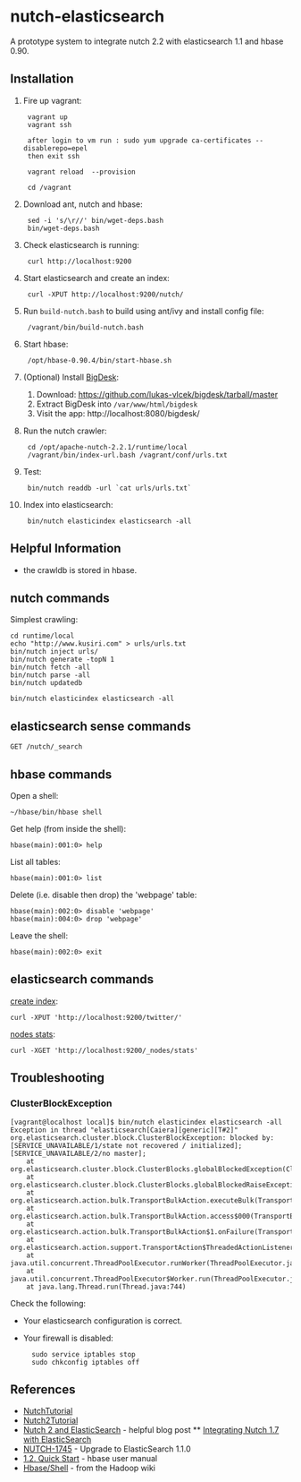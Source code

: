nutch-elasticsearch
===================

A prototype system to integrate nutch 2.2 with elasticsearch 1.1 and hbase 0.90.

Installation
------------

1. Fire up vagrant:

        vagrant up
        vagrant ssh
		
		after login to vm run : sudo yum upgrade ca-certificates --disablerepo=epel
		then exit ssh
		
		vagrant reload  --provision
		
        cd /vagrant
        
1. Download ant, nutch and hbase:

        sed -i 's/\r//' bin/wget-deps.bash
        bin/wget-deps.bash

1. Check elasticsearch is running:

        curl http://localhost:9200

1. Start elasticsearch and create an index:

        curl -XPUT http://localhost:9200/nutch/

1. Run `build-nutch.bash` to build using ant/ivy and install config file:

        /vagrant/bin/build-nutch.bash

1. Start hbase:

        /opt/hbase-0.90.4/bin/start-hbase.sh

1. (Optional) Install [BigDesk](http://bigdesk.org/):
    1. Download: https://github.com/lukas-vlcek/bigdesk/tarball/master
    1. Extract BigDesk into `/var/www/html/bigdesk`
    1. Visit the app: http://localhost:8080/bigdesk/

1. Run the nutch crawler:

        cd /opt/apache-nutch-2.2.1/runtime/local
        /vagrant/bin/index-url.bash /vagrant/conf/urls.txt

1. Test:

        bin/nutch readdb -url `cat urls/urls.txt`

1. Index into elasticsearch:

        bin/nutch elasticindex elasticsearch -all


Helpful Information
-------------------

* the crawldb is stored in hbase.

nutch commands
--------------

Simplest crawling:

    cd runtime/local
    echo "http://www.kusiri.com" > urls/urls.txt
    bin/nutch inject urls/
    bin/nutch generate -topN 1
    bin/nutch fetch -all
    bin/nutch parse -all
    bin/nutch updatedb

    bin/nutch elasticindex elasticsearch -all


elasticsearch sense commands
----------------------------

    GET /nutch/_search
    
hbase commands
--------------

Open a shell:
    
    ~/hbase/bin/hbase shell

Get help (from inside the shell):

    hbase(main):001:0> help

List all tables:

    hbase(main):001:0> list

Delete (i.e. disable then drop) the 'webpage' table:

    hbase(main):002:0> disable 'webpage'
    hbase(main):004:0> drop 'webpage'

Leave the shell:

    hbase(main):002:0> exit

elasticsearch commands
----------------------

[create index](http://www.elasticsearch.org/guide/en/elasticsearch/reference/current/indices-create-index.html):

    curl -XPUT 'http://localhost:9200/twitter/'

[nodes stats](http://www.elasticsearch.org/guide/en/elasticsearch/reference/current/cluster-nodes-stats.html):

    curl -XGET 'http://localhost:9200/_nodes/stats'

Troubleshooting
---------------

### ClusterBlockException

    [vagrant@localhost local]$ bin/nutch elasticindex elasticsearch -all
    Exception in thread "elasticsearch[Caiera][generic][T#2]" org.elasticsearch.cluster.block.ClusterBlockException: blocked by: [SERVICE_UNAVAILABLE/1/state not recovered / initialized];[SERVICE_UNAVAILABLE/2/no master];
        at org.elasticsearch.cluster.block.ClusterBlocks.globalBlockedException(ClusterBlocks.java:138)
        at org.elasticsearch.cluster.block.ClusterBlocks.globalBlockedRaiseException(ClusterBlocks.java:128)
        at org.elasticsearch.action.bulk.TransportBulkAction.executeBulk(TransportBulkAction.java:197)
        at org.elasticsearch.action.bulk.TransportBulkAction.access$000(TransportBulkAction.java:65)
        at org.elasticsearch.action.bulk.TransportBulkAction$1.onFailure(TransportBulkAction.java:143)
        at org.elasticsearch.action.support.TransportAction$ThreadedActionListener$2.run(TransportAction.java:117)
        at java.util.concurrent.ThreadPoolExecutor.runWorker(ThreadPoolExecutor.java:1145)
        at java.util.concurrent.ThreadPoolExecutor$Worker.run(ThreadPoolExecutor.java:615)
        at java.lang.Thread.run(Thread.java:744)

Check the following:
* Your elasticsearch configuration is correct.
* Your firewall is disabled:

        sudo service iptables stop
        sudo chkconfig iptables off



References
----------

* [NutchTutorial](http://wiki.apache.org/nutch/NutchTutorial)
* [Nutch2Tutorial](http://wiki.apache.org/nutch/Nutch2Tutorial)
* [Nutch 2 and ElasticSearch](http://www.sigpwned.com/content/nutch-2-and-elasticsearch) - helpful blog post
** [Integrating Nutch 1.7 with ElasticSearch](https://www.mind-it.info/integrating-nutch-1-7-elasticsearch/)
* [NUTCH-1745](https://issues.apache.org/jira/browse/NUTCH-1745) - Upgrade to ElasticSearch 1.1.0
* [1.2. Quick Start](http://hbase.apache.org/book/quickstart.html) - hbase user manual
* [Hbase/Shell](https://wiki.apache.org/hadoop/Hbase/Shell) - from the Hadoop wiki
